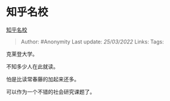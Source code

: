 # 知乎名校
[知乎名校](https://zhuanlan.zhihu.com/p/485958690)

> Author: #Anonymity 
Last update: *25/03/2022* 
Links: 
Tags: 

克莱登大学。

  

  

不知多少人在此就读。

怕是比读常春藤的加起来还多。

可以作为一个不错的社会研究课题了。